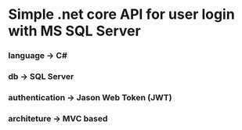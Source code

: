# Simple .net core API for user login with MS SQL Server 

### language -> C#
### db -> SQL Server
### authentication -> Jason Web Token (JWT)
### architeture -> MVC based 
